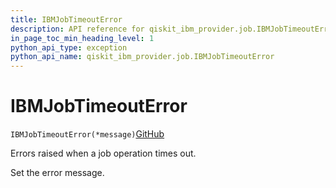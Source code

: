 ```yaml
---
title: IBMJobTimeoutError
description: API reference for qiskit_ibm_provider.job.IBMJobTimeoutError
in_page_toc_min_heading_level: 1
python_api_type: exception
python_api_name: qiskit_ibm_provider.job.IBMJobTimeoutError
---
```


# IBMJobTimeoutError

<span id="qiskit_ibm_provider.job.IBMJobTimeoutError" />

`IBMJobTimeoutError(*message)`[GitHub](https://github.com/qiskit/qiskit-ibm-provider/tree/stable/0.8/qiskit_ibm_provider/job/exceptions.py "view source code")

Errors raised when a job operation times out.

Set the error message.

